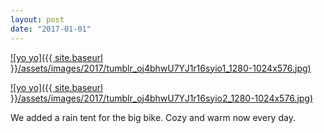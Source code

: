 ```yaml
---
layout: post
date: "2017-01-01"
---
```


[![yo yo]({{ site.baseurl }}/assets/images/2017/tumblr_oj4bhwU7YJ1r16syio1_1280-1024x576.jpg)](https://mananamanana.com/ohpiglet/wp-content/uploads/2017/01/tumblr_oj4bhwU7YJ1r16syio1_1280.jpg)

[![yo yo]({{ site.baseurl }}/assets/images/2017/tumblr_oj4bhwU7YJ1r16syio2_1280-1024x576.jpg)](https://mananamanana.com/ohpiglet/wp-content/uploads/2017/01/tumblr_oj4bhwU7YJ1r16syio2_1280.jpg)

We added a rain tent for the big bike. Cozy and warm now every day.
